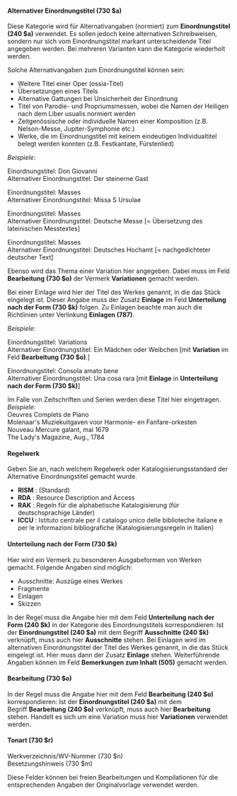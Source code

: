 #### Alternativer Einordnungstitel (730 $a)

Diese Kategorie wird für Alternativangaben (normiert) zum **Einordnungstitel (240 $a)** verwendet. Es sollen jedoch keine alternativen Schreibweisen, sondern nur sich vom Einordnungstitel markant unterscheidende Titel angegeben werden. Bei mehreren Varianten kann die Kategorie wiederholt werden.

Solche Alternativangaben zum Einordnungstitel können sein:

- Weitere Titel einer Oper (ossia-Titel)
- Übersetzungen eines Titels
- Alternative Gattungen bei Unsicherheit der Einordnung
- Titel von Parodie- und Propriumsmessen, wobei die Namen der Heiligen nach dem Liber usualis normiert werden
- Zeitgenössische oder individuelle Namen einer Komposition (z.B. Nelson-Messe, Jupiter-Symphonie etc.)
- Werke, die im Einordnungstitel mit keinem eindeutigen Individualtitel belegt werden konnten (z.B. Festkantate, Fürstenlied)

_Beispiele_:

Einordnungstitel: Don Giovanni  
Alternativer Einordnungstitel: Der steinerne Gast

Einordnungstitel: Masses  
Alternativer Einordnungstitel: Missa S Ursulae

Einordnungstitel: Masses  
Alternativer Einordnungstitel: Deutsche Messe [= Übersetzung des lateinischen Messtextes]

Einordnungstitel: Masses  
Alternativer Einordnungstitel: Deutsches Hochamt [= nachgedichteter deutscher Text]

Ebenso wird das Thema einer Variation hier angegeben. Dabei muss im Feld **Bearbeitung (730 $o)** der Vermerk **Variationen** gemacht werden.

Bei einer Einlage wird hier der Titel des Werkes genannt, in die das Stück eingelegt ist. Dieser Angabe muss der Zusatz **Einlage** im Feld **Unterteilung nach der Form (730 $k)** folgen. Zu Einlagen beachte man auch die Richtlinien unter Verlinkung **Einlagen (787)**.

_Beispiele_:

Einordnungstitel: Variations  
Alternativer Einordnungstitel: Ein Mädchen oder Weibchen [mit **Variation** im Feld **Bearbeitung (730 $o)**.]

Einordnungstitel: Consola amato bene  
Alternativer Einordnungstitel: Una cosa rara [mit **Einlage** in&nbsp;**Unterteilung nach der Form (730 $k)**]

Im Falle von Zeitschriften und Serien werden diese Titel hier eingetragen.  
_Beispiele_:  
Oeuvres Complets de Piano  
Molenaar's Muziekuitgaven voor Harmonie- en Fanfare-orkesten  
Nouveau Mercure galant, mai 1679  
The Lady's Magazine, Aug., 1784

#### Regelwerk  

Geben Sie an, nach welchem Regelwerk oder Katalogisierungsstandard der Alternative Einordnungstitel gemacht wurde.

- **RISM** : (Standard)
- **RDA** : Resource Description and Access
- **RAK** : Regeln für die alphabetische Katalogisierung (für deutschsprachige Länder)
- **ICCU** : Istituto centrale per il catalogo unico delle biblioteche italiane e per le informazioni bibliografiche (Katalogisierungsregeln in Italien)

#### Unterteilung nach der Form (730 $k)

Hier wird ein Vermerk zu besonderen Ausgabeformen von Werken gemacht. Folgende Angaben sind möglich:

- Ausschnitte: Auszüge eines Werkes
- Fragmente   
- Einlagen
- Skizzen

In der Regel muss die Angabe hier mit dem Feld **Unterteilung nach der Form (240 $k)** in der Kategorie des Einordnungstitels korrespondieren: Ist der **Einordnungstitel (240 $a)** mit dem Begriff **Ausschnitte** **(240 $k)** verknüpft, muss auch hier **Ausschnitte** stehen. Bei Einlagen wird im alternativen Einordnungstitel der Titel des Werkes genannt, in die das Stück eingelegt ist. Hier muss dann der Zusatz **Einlage** stehen. Weiterführende Angaben können im Feld **Bemerkungen zum Inhalt (505)** gemacht werden.

#### Bearbeitung (730 $o)

In der Regel muss die Angabe hier mit dem Feld **Bearbeitung (240 $o)** korrespondieren: Ist der **Einordnungstitel (240 $a)** mit dem Begriff&nbsp;**Bearbeitung (240 $o)** verknüpft, muss auch hier **Bearbeitung** stehen. Handelt es sich um eine Variation muss hier **Variationen** verwendet werden.

#### Tonart (730 $r)  
Werkverzeichnis/WV-Nummer (730 $n)  
Besetzungshinweis (730 $m)

Diese Felder können bei freien Bearbeitungen und Kompilationen für die entsprechenden Angaben der Originalvorlage verwendet werden.